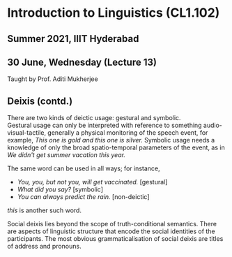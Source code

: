 # Introduction to Linguistics (CL1.102)
## Summer 2021, IIIT Hyderabad
## 30 June, Wednesday (Lecture 13)

Taught by Prof. Aditi Mukherjee

## Deixis (contd.)
There are two kinds of deictic usage: gestural and symbolic.  
Gestural usage can only be interpreted with reference to something audio-visual-tactile, generally a physical monitoring of the speech event, for example, _This one is gold and this one is silver._ Symbolic usage needs a knowledge of only the broad spatio-temporal parameters of the event, as in _We didn't get summer vacation this year._

The same word can be used in all ways; for instance,

* _You, you, but not you, will get vaccinated._ [gestural]
* _What did you say?_ [symbolic]
* _You can always predict the rain._ [non-deictic]

_this_ is another such word.

Social deixis lies beyond the scope of truth-conditional semantics. There are aspects of linguistic structure that encode the social identities of the participants. The most obvious grammaticalisation of social deixis are titles of address and pronouns.
